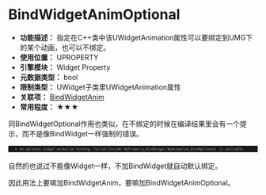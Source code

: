 ﻿# BindWidgetAnimOptional

- **功能描述：** 指定在C++类中该UWidgetAnimation属性可以要绑定到UMG下的某个动画，也可以不绑定。
- **使用位置：** UPROPERTY
- **引擎模块：** Widget Property
- **元数据类型：** bool
- **限制类型：** UWidget子类里UWidgetAnimation属性
- **关联项：** [BindWidgetAnim](../BindWidgetAnim/BindWidgetAnim.md)
- **常用程度：** ★★★

同BindWidgetOptional作用也类似，在不绑定的时候在编译结果里会有一个提示，而不是像BindWidget一样强制的错误。

![Untitled](Untitled.png)

自然的也说过不能像Widget一样，不加BindWidget就自动默认绑定。

因此用法上要嘛加BindWidgetAnim，要嘛加BindWidgetAnimOptional。